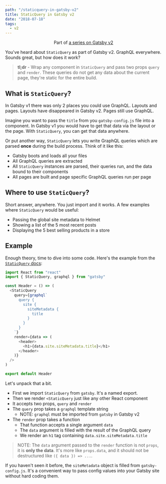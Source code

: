 ```yaml
---
path: "/staticquery-in-gatsby-v2"
title: StaticQuery in Gatsby v2
date: "2018-07-18"
tags:
  - v2
---
```

<span style="text-align: center; display: block;">Part of [a series on Gatsby v2](/gatsby-v2)</span>

You've heard about `StaticQuery` as part of Gatsby v2. GraphQL everywhere. Sounds great, but how does it work?

> **tl;dr** - Wrap any component in `StaticQuery` and pass two props `query` and `render`. These queries do not get any data about the current page, they're static for the entire build.

## What is `StaticQuery`?

In Gatsby v1 there was only 2 places you could use GraphQL. Layouts and pages. Layouts have disappeared in Gatsby v2. Pages still use GraphQL.

Imagine you want to pass the `title` from you `gatsby-config.js` file into a component. In Gatsby v1 you would have to get that data via the layout or the page. With `StaticQuery`, you can get that data anywhere.

Or put another way, `StaticQuery` lets you write GraphQL queries which are parsed **once** during the build process. Think of it like this:

* Gatsby boots and loads all your files
* All GraphQL queries are extracted
* All `StaticQuery` instances are parsed, their queries run, and the data bound to their components
* All pages are built and page specific GraphQL queries run per page

## Where to use `StaticQuery`?

Short answer, anywhere. You just import and it works. A few examples where `StaticQuery` would be useful:

* Passing the global site metadata to Helmet
* Showing a list of the 5 most recent posts
* Displaying the 5 best selling products in a store

## Example

Enough theory, time to dive into some code. Here's the example from the [`StaticQuery` docs](https://next.gatsbyjs.org/docs/static-query/):

```javascript
import React from "react"
import { StaticQuery, graphql } from "gatsby"

const Header = () => (
  <StaticQuery
    query={graphql`
      query {
        site {
          siteMetadata {
            title
          }
        }
      }
    `}
    render={data => (
      <header>
        <h1>{data.site.siteMetadata.title}</h1>
      </header>
    )}
  />
)

export default Header
```

Let's unpack that a bit.

* First we import `StaticQuery` from `gatsby`. It's a named export.
* Then we render `<StaticQuery` just like any other React component
* It accepts two props, `query` and `render`
* The `query` prop takes a `graphql` template string
  - NOTE: `graphql` must be imported from `gatsby` in Gatsby v2
* The `render` prop takes a function
  - That function accepts a single argument `data`
  - The `data` argument is filled with the result of the GraphQL query
  - We render an `h1` tag containing `data.site.siteMetadata.title`

> NOTE: The `data` argument passed to the `render` function is not `props`, it is **only the data**. It's more like `props.data`, and it should not be destructured like `({ data }) => ...`.

If you haven't seen it before, the `siteMetadata` object is filled from `gatsby-config.js`. It's a convenient way to pass config values into your Gatsby site without hard coding them.
